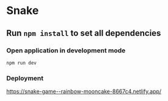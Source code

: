 # Snake

## Run `npm install` to set all dependencies

### Open application in development mode

```
npm run dev
```
### Deployment 

https://snake-game--rainbow-mooncake-8667c4.netlify.app/
